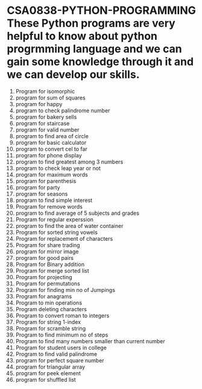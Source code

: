 # CSA0838-PYTHON-PROGRAMMING  These Python programs are very helpful to know about python progrmming language and we can gain some  knowledge through it and we can develop our skills.
1. Program for isomorphic
2. program for sum of squares 
3. program for happy
4. program to check palindrome number
5. program for bakery sells
6. program for staircase
7. program for valid number
8. program to find area of circle
9. program for basic calculator
10. program to convert cel to far
11. program for phone display
12. program to find greatest among 3 numbers
13. program to check leap year or not
14. program for maximum words
15. program for parenthesis
16. program for party
17. program for seasons
18. program to find simple interest
19. Program for remove words
20. program to find average of 5 subjects and grades
21. Program for regular experssion
22. program to find the area of water container
23. Program for sorted string vowels
24. Program for replacement of characters
25. Program for share trading
26. program for mirror image
27. program for good pairs
28. Program for Binary addition
29. Program for merge sorted list
30. Program for projecting
31. Program for permutations
32. Program for finding min  no of Jumpings
33. Program for anagrams
34. Program to min operations
35. Program deleting characters
36. Program to convert roman to integers
37. Program for string 1-index
38. Program for scramble string
39. Program to find minimum no of steps
40. Program to find many numbers smaller than current number
41. Program for student users in college
42. Program to find valid palindrome
43. program for perfect square number
44. program for triangular array
45. program for peek element
46. program for shuffled list
